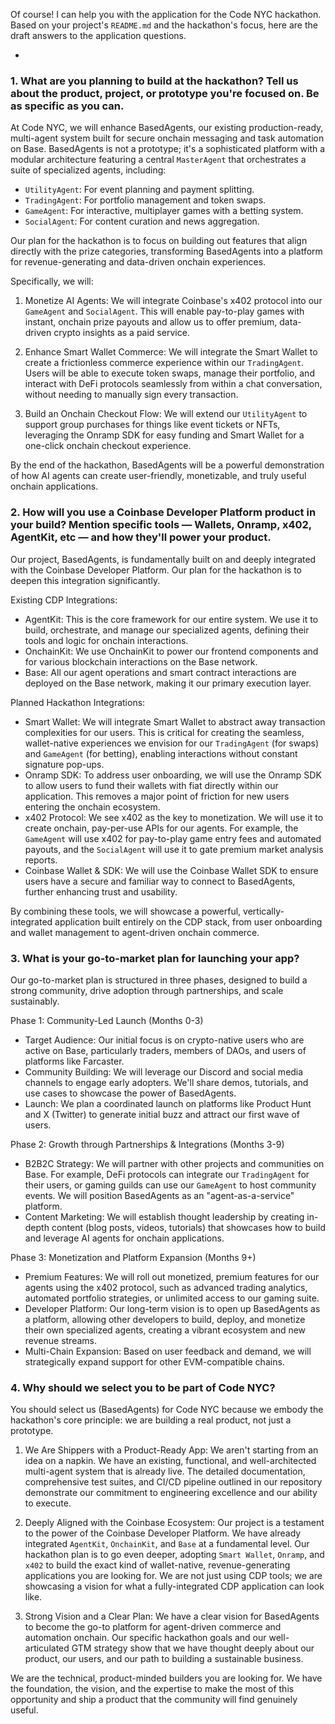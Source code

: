 Of course! I can help you with the application for the Code NYC hackathon. Based on your project's `README.md` and the hackathon's focus, here are the draft answers to the application questions.

*

### 1. What are you planning to build at the hackathon? Tell us about the product, project, or prototype you're focused on. Be as specific as you can.

At Code NYC, we will enhance BasedAgents, our existing production-ready, multi-agent system built for secure onchain messaging and task automation on Base. BasedAgents is not a prototype; it's a sophisticated platform with a modular architecture featuring a central `MasterAgent` that orchestrates a suite of specialized agents, including:

*   `UtilityAgent`: For event planning and payment splitting.
*   `TradingAgent`: For portfolio management and token swaps.
*   `GameAgent`: For interactive, multiplayer games with a betting system.
*   `SocialAgent`: For content curation and news aggregation.

Our plan for the hackathon is to focus on building out features that align directly with the prize categories, transforming BasedAgents into a platform for revenue-generating and data-driven onchain experiences.

Specifically, we will:
1.  Monetize AI Agents: We will integrate Coinbase's x402 protocol into our `GameAgent` and `SocialAgent`. This will enable pay-to-play games with instant, onchain prize payouts and allow us to offer premium, data-driven crypto insights as a paid service.

2.  Enhance Smart Wallet Commerce: We will integrate the Smart Wallet to create a frictionless commerce experience within our `TradingAgent`. Users will be able to execute token swaps, manage their portfolio, and interact with DeFi protocols seamlessly from within a chat conversation, without needing to manually sign every transaction.

3.  Build an Onchain Checkout Flow: We will extend our `UtilityAgent` to support group purchases for things like event tickets or NFTs, leveraging the Onramp SDK for easy funding and Smart Wallet for a one-click onchain checkout experience.

By the end of the hackathon, BasedAgents will be a powerful demonstration of how AI agents can create user-friendly, monetizable, and truly useful onchain applications.

### 2. How will you use a Coinbase Developer Platform product in your build? Mention specific tools — Wallets, Onramp, x402, AgentKit, etc — and how they'll power your product.

Our project, BasedAgents, is fundamentally built on and deeply integrated with the Coinbase Developer Platform. Our plan for the hackathon is to deepen this integration significantly.

Existing CDP Integrations:
*   AgentKit: This is the core framework for our entire system. We use it to build, orchestrate, and manage our specialized agents, defining their tools and logic for onchain interactions.
*   OnchainKit: We use OnchainKit to power our frontend components and for various blockchain interactions on the Base network.
*   Base: All our agent operations and smart contract interactions are deployed on the Base network, making it our primary execution layer.

Planned Hackathon Integrations:
*   Smart Wallet: We will integrate Smart Wallet to abstract away transaction complexities for our users. This is critical for creating the seamless, wallet-native experiences we envision for our `TradingAgent` (for swaps) and `GameAgent` (for betting), enabling interactions without constant signature pop-ups.
*   Onramp SDK: To address user onboarding, we will use the Onramp SDK to allow users to fund their wallets with fiat directly within our application. This removes a major point of friction for new users entering the onchain ecosystem.
*   x402 Protocol: We see x402 as the key to monetization. We will use it to create onchain, pay-per-use APIs for our agents. For example, the `GameAgent` will use x402 for pay-to-play game entry fees and automated payouts, and the `SocialAgent` will use it to gate premium market analysis reports.
*   Coinbase Wallet & SDK: We will use the Coinbase Wallet SDK to ensure users have a secure and familiar way to connect to BasedAgents, further enhancing trust and usability.

By combining these tools, we will showcase a powerful, vertically-integrated application built entirely on the CDP stack, from user onboarding and wallet management to agent-driven onchain commerce.

### 3. What is your go-to-market plan for launching your app?

Our go-to-market plan is structured in three phases, designed to build a strong community, drive adoption through partnerships, and scale sustainably.

Phase 1: Community-Led Launch (Months 0-3)
*   Target Audience: Our initial focus is on crypto-native users who are active on Base, particularly traders, members of DAOs, and users of platforms like Farcaster.
*   Community Building: We will leverage our Discord and social media channels to engage early adopters. We'll share demos, tutorials, and use cases to showcase the power of BasedAgents.
*   Launch: We plan a coordinated launch on platforms like Product Hunt and X (Twitter) to generate initial buzz and attract our first wave of users.

Phase 2: Growth through Partnerships & Integrations (Months 3-9)
*   B2B2C Strategy: We will partner with other projects and communities on Base. For example, DeFi protocols can integrate our `TradingAgent` for their users, or gaming guilds can use our `GameAgent` to host community events. We will position BasedAgents as an "agent-as-a-service" platform.
*   Content Marketing: We will establish thought leadership by creating in-depth content (blog posts, videos, tutorials) that showcases how to build and leverage AI agents for onchain applications.

Phase 3: Monetization and Platform Expansion (Months 9+)
*   Premium Features: We will roll out monetized, premium features for our agents using the x402 protocol, such as advanced trading analytics, automated portfolio strategies, or unlimited access to our gaming suite.
*   Developer Platform: Our long-term vision is to open up BasedAgents as a platform, allowing other developers to build, deploy, and monetize their own specialized agents, creating a vibrant ecosystem and new revenue streams.
*   Multi-Chain Expansion: Based on user feedback and demand, we will strategically expand support for other EVM-compatible chains.

### 4. Why should we select you to be part of Code NYC?

You should select us (BasedAgents) for Code NYC because we embody the hackathon's core principle: we are building a real product, not just a prototype.

1.  We Are Shippers with a Product-Ready App: We aren't starting from an idea on a napkin. We have an existing, functional, and well-architected multi-agent system that is already live. The detailed documentation, comprehensive test suites, and CI/CD pipeline outlined in our repository demonstrate our commitment to engineering excellence and our ability to execute.

2.  Deeply Aligned with the Coinbase Ecosystem: Our project is a testament to the power of the Coinbase Developer Platform. We have already integrated `AgentKit`, `OnchainKit`, and `Base` at a fundamental level. Our hackathon plan is to go even deeper, adopting `Smart Wallet`, `Onramp`, and `x402` to build the exact kind of wallet-native, revenue-generating applications you are looking for. We are not just using CDP tools; we are showcasing a vision for what a fully-integrated CDP application can look like.

3.  Strong Vision and a Clear Plan: We have a clear vision for BasedAgents to become the go-to platform for agent-driven commerce and automation onchain. Our specific hackathon goals and our well-articulated GTM strategy show that we have thought deeply about our product, our users, and our path to building a sustainable business.

We are the technical, product-minded builders you are looking for. We have the foundation, the vision, and the expertise to make the most of this opportunity and ship a product that the community will find genuinely useful.